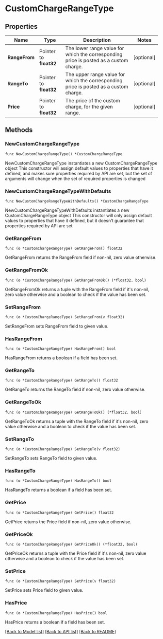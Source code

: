 # CustomChargeRangeType

## Properties

Name | Type | Description | Notes
------------ | ------------- | ------------- | -------------
**RangeFrom** | Pointer to **float32** | The lower range value for which the corresponding price is posted as a custom charge. | [optional] 
**RangeTo** | Pointer to **float32** | The upper range value for which the corresponding price is posted as a custom charge. | [optional] 
**Price** | Pointer to **float32** | The price of the custom charge, for the given range. | [optional] 

## Methods

### NewCustomChargeRangeType

`func NewCustomChargeRangeType() *CustomChargeRangeType`

NewCustomChargeRangeType instantiates a new CustomChargeRangeType object
This constructor will assign default values to properties that have it defined,
and makes sure properties required by API are set, but the set of arguments
will change when the set of required properties is changed

### NewCustomChargeRangeTypeWithDefaults

`func NewCustomChargeRangeTypeWithDefaults() *CustomChargeRangeType`

NewCustomChargeRangeTypeWithDefaults instantiates a new CustomChargeRangeType object
This constructor will only assign default values to properties that have it defined,
but it doesn't guarantee that properties required by API are set

### GetRangeFrom

`func (o *CustomChargeRangeType) GetRangeFrom() float32`

GetRangeFrom returns the RangeFrom field if non-nil, zero value otherwise.

### GetRangeFromOk

`func (o *CustomChargeRangeType) GetRangeFromOk() (*float32, bool)`

GetRangeFromOk returns a tuple with the RangeFrom field if it's non-nil, zero value otherwise
and a boolean to check if the value has been set.

### SetRangeFrom

`func (o *CustomChargeRangeType) SetRangeFrom(v float32)`

SetRangeFrom sets RangeFrom field to given value.

### HasRangeFrom

`func (o *CustomChargeRangeType) HasRangeFrom() bool`

HasRangeFrom returns a boolean if a field has been set.

### GetRangeTo

`func (o *CustomChargeRangeType) GetRangeTo() float32`

GetRangeTo returns the RangeTo field if non-nil, zero value otherwise.

### GetRangeToOk

`func (o *CustomChargeRangeType) GetRangeToOk() (*float32, bool)`

GetRangeToOk returns a tuple with the RangeTo field if it's non-nil, zero value otherwise
and a boolean to check if the value has been set.

### SetRangeTo

`func (o *CustomChargeRangeType) SetRangeTo(v float32)`

SetRangeTo sets RangeTo field to given value.

### HasRangeTo

`func (o *CustomChargeRangeType) HasRangeTo() bool`

HasRangeTo returns a boolean if a field has been set.

### GetPrice

`func (o *CustomChargeRangeType) GetPrice() float32`

GetPrice returns the Price field if non-nil, zero value otherwise.

### GetPriceOk

`func (o *CustomChargeRangeType) GetPriceOk() (*float32, bool)`

GetPriceOk returns a tuple with the Price field if it's non-nil, zero value otherwise
and a boolean to check if the value has been set.

### SetPrice

`func (o *CustomChargeRangeType) SetPrice(v float32)`

SetPrice sets Price field to given value.

### HasPrice

`func (o *CustomChargeRangeType) HasPrice() bool`

HasPrice returns a boolean if a field has been set.


[[Back to Model list]](../README.md#documentation-for-models) [[Back to API list]](../README.md#documentation-for-api-endpoints) [[Back to README]](../README.md)


